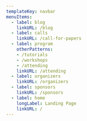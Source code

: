 ```yaml
---
templateKey: navbar
menuItems:
  - label: blog
    linkURL: /blog
  - label: calls
    linkURL: /call-for-papers
  - label: program
    otherPatterns:
    - /tutorials
    - /workshops
    - /attending
    linkURL: /attending
  - label: organizers
    linkURL: /organizers
  - label: sponsors
    linkURL: /sponsors
  - label: home
    longLabel: Landing Page
    linkURL: /
---
```


